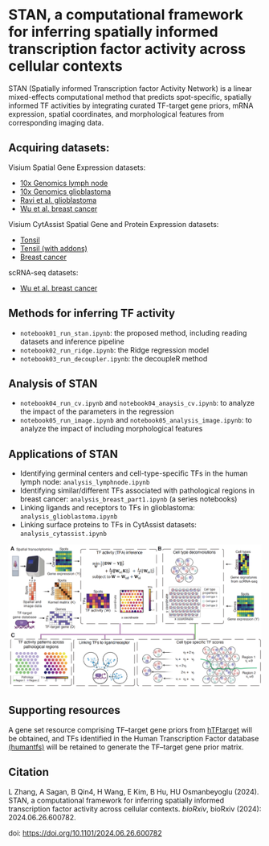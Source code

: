 # STAN, a computational framework for inferring spatially informed transcription factor activity across cellular contexts

STAN (Spatially informed Transcription factor Activity Network) is a linear mixed-effects computational method that predicts spot-specific, spatially informed TF activities by integrating curated TF-target gene priors, mRNA expression, spatial coordinates, and morphological features from corresponding imaging data. 

## Acquiring datasets:
Visium Spatial Gene Expression datasets:
- [10x Genomics lymph node](https://www.10xgenomics.com/datasets/human-lymph-node-1-standard-1-1-0)
- [10x Genomics glioblastoma](https://www.10xgenomics.com/datasets/human-glioblastoma-whole-transcriptome-analysis-1-standard-1-2-0)
- [Ravi et al. glioblastoma](https://doi.org/10.5061/dryad.h70rxwdmj)
- [Wu et al. breast cancer](https://zenodo.org/record/4739739)

Visium CytAssist Spatial Gene and Protein Expression datasets:
- [Tonsil](https://www.10xgenomics.com/datasets/gene-protein-expression-library-of-human-tonsil-cytassist-ffpe-2-standard)
- [Tensil (with addons)](https://www.10xgenomics.com/datasets/visium-cytassist-gene-and-protein-expression-library-of-human-tonsil-with-add-on-antibodies-h-e-6-5-mm-ffpe-2-standard)
- [Breast cancer](https://www.10xgenomics.com/datasets/fresh-frozen-visium-on-cytassist-human-breast-cancer-probe-based-whole-transcriptome-profiling-2-standard)

scRNA-seq datasets:
- [Wu et al. breast cancer](https://www.ncbi.nlm.nih.gov/geo/query/acc.cgi?acc=GSE176078)

## Methods for inferring TF activity
- `notebook01_run_stan.ipynb`: the proposed method, including reading datasets and inference pipeline
- `notebook02_run_ridge.ipynb`: the Ridge regression model
- `notebook03_run_decoupler.ipynb`: the decoupleR method

## Analysis of STAN
- `notebook04_run_cv.ipynb` and `notebook04_anaysis_cv.ipynb`: to analyze the impact of the parameters in the regression
- `notebook05_run_image.ipynb` and `notebook05_analysis_image.ipynb`: to analyze the impact of including morphological features
 
## Applications of STAN
- Identifying germinal centers and cell-type-specific TFs in the human lymph node: `analysis_lymphnode.ipynb`
- Identifying similar/different TFs associated with pathological regions in breast cancer: `analysis_breast_part1.ipynb` (a series notebooks)
- Linking ligands and receptors to TFs in glioblastoma: `analysis_glioblastoma.ipynb`
- Linking surface proteins to TFs in CytAssist datasets: `analysis_cytassist.ipynb`

![image](https://github.com/osmanbeyoglulab/Tutorials-on-ISMB-2024/blob/main/hands-on_tutorial/session-1/resources_stan/stan.png?raw=true)

## Supporting resources
A gene set resource comprising TF–target gene priors from [hTFtarget](https://guolab.wchscu.cn/hTFtarget/#!/) will be obtained, and TFs identified in the Human Transcription Factor database [(humantfs)](https://www.cell.com/cell/fulltext/S0092-8674(18)30106-5) will be retained to generate the TF–target gene prior matrix. 

## Citation
L Zhang, A Sagan, B Qin4, H Wang, E Kim, B Hu, HU Osmanbeyoglu (2024). STAN, a computational framework for inferring spatially informed transcription factor activity across cellular contexts. _bioRxiv_, bioRxiv (2024): 2024.06.26.600782. 

doi: <https://doi.org/10.1101/2024.06.26.600782>
